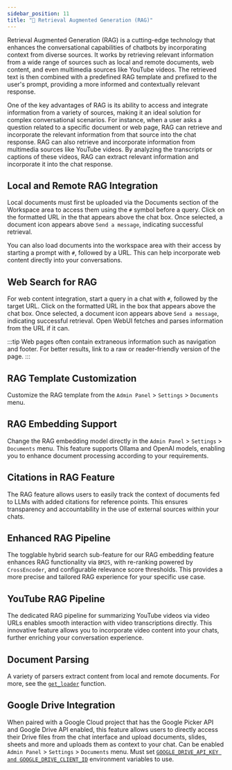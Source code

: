 ```yaml
---
sidebar_position: 11
title: "🔎 Retrieval Augmented Generation (RAG)"
---
```


Retrieval Augmented Generation (RAG) is a cutting-edge technology that enhances the conversational capabilities of chatbots by incorporating context from diverse sources. It works by retrieving relevant information from a wide range of sources such as local and remote documents, web content, and even multimedia sources like YouTube videos. The retrieved text is then combined with a predefined RAG template and prefixed to the user's prompt, providing a more informed and contextually relevant response.

One of the key advantages of RAG is its ability to access and integrate information from a variety of sources, making it an ideal solution for complex conversational scenarios. For instance, when a user asks a question related to a specific document or web page, RAG can retrieve and incorporate the relevant information from that source into the chat response. RAG can also retrieve and incorporate information from multimedia sources like YouTube videos. By analyzing the transcripts or captions of these videos, RAG can extract relevant information and incorporate it into the chat response.

## Local and Remote RAG Integration

Local documents must first be uploaded via the Documents section of the Workspace area to access them using the `#` symbol before a query. Click on the formatted URL in the that appears above the chat box. Once selected, a document icon appears above `Send a message`, indicating successful retrieval.

You can also load documents into the workspace area with their access by starting a prompt with `#`, followed by a URL. This can help incorporate web content directly into your conversations.

## Web Search for RAG

For web content integration, start a query in a chat with `#`, followed by the target URL. Click on the formatted URL in the box that appears above the chat box. Once selected, a document icon appears above `Send a message`, indicating successful retrieval. Open WebUI fetches and parses information from the URL if it can.

:::tip
Web pages often contain extraneous information such as navigation and footer. For better results, link to a raw or reader-friendly version of the page.
:::

## RAG Template Customization

Customize the RAG template from the `Admin Panel` > `Settings` > `Documents` menu.

## RAG Embedding Support

Change the RAG embedding model directly in the `Admin Panel` > `Settings` > `Documents` menu. This feature supports Ollama and OpenAI models, enabling you to enhance document processing according to your requirements.

## Citations in RAG Feature

The RAG feature allows users to easily track the context of documents fed to LLMs with added citations for reference points. This ensures transparency and accountability in the use of external sources within your chats.

## Enhanced RAG Pipeline

The togglable hybrid search sub-feature for our RAG embedding feature enhances RAG functionality via `BM25`, with re-ranking powered by `CrossEncoder`, and configurable relevance score thresholds. This provides a more precise and tailored RAG experience for your specific use case.

## YouTube RAG Pipeline

The dedicated RAG pipeline for summarizing YouTube videos via video URLs enables smooth interaction with video transcriptions directly. This innovative feature allows you to incorporate video content into your chats, further enriching your conversation experience.

## Document Parsing

A variety of parsers extract content from local and remote documents. For more, see the [`get_loader`](https://github.com/open-webui/open-webui/blob/2fa94956f4e500bf5c42263124c758d8613ee05e/backend/apps/rag/main.py#L328) function.

## Google Drive Integration

When paired with a Google Cloud project that has the Google Picker API and Google Drive API enabled, this feature allows users to directly access their Drive files from the chat interface and upload documents, slides, sheets and more and uploads them as context to your chat. Can be enabled `Admin Panel` > `Settings` > `Documents` menu. Must set [`GOOGLE_DRIVE_API_KEY and GOOGLE_DRIVE_CLIENT_ID`](https://github.com/open-webui/docs/blob/main/docs/getting-started/advanced-topics/env-configuration.md) environment variables to use.

